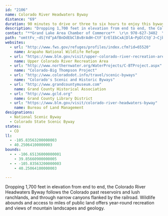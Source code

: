 ```yaml
---
id: "2106"
name: Colorado River Headwaters Byway
distance: "69"
duration: 90 minutes to drive or three to six hours to enjoy this byway
description: "Dropping 1,700 feet in elevation from end to end, the Colorado River Headwaters Byway follows the Colorado past reservoirs and lush ranchlands, and through narrow canyons flanked by the railroad. Wildlife abounds and access to miles of public land offers year-round recreation and views of mountain landscapes and geology."
contact: "**Grand Lake Area Chamber of Commerce**  \r\n 970-627-3402  \r\n\r\n**Greater Granby Chamber of Commerce**  \r\n 970-887-2311  \r\n 1-800-325-1661  \r\n [Send E-mail](mailto:grcoc@rkymtnhi.com )  \r\n\r\n"
path: "omttFv_~dS|Yd^pAfBnDdEbClBvBrAdH~CtF`ErElEbCxA|DlA~PpDlCt@`J~Cjb@`PpBlAhCnB~ChDlDnEvFjFf_@fZhL~I|Az@tAj@jAZ~ATpCR`CQ~B[fDiA`IcFrBq@~Cm@~HRtBd@jIzBnAj@hBvArAnAbCjDjMhSbJzMtChFjBvFlB`Hx@`ErDbNx@fCvB~EpBlCbBdBfCfBtMfI`LzH|OrJ`D`C|BpCl@xB~@tFvAbHdBvEvIhMx^jg@pBlB`E~BvBl@rC^hBLnBEnAQno@qPlDgBbByAbAeAvAmB`EmG`DeFdBmD|BgD~BmCrB{AbBy@vYeHpEm@nAChBNdCf@zEjCbEhBbCj@rEd@bMLtALlAb@x@`@xA|AnBtCjH`MxBlChCrBpBjAdDnAbBXbBJ|GNlW|@lVhAhCZ`EjAtEtCvApAnBxBla@fl@bExGlF|KtApEnAbFxMdc@|hAlvDhDlHxRdZxCrDpGzF|CpB|CfAtNlD`@p@Lf@?rBwY|w@sApCoB`DaCpCoEvDqF|DqMhHgDrByCpA_ARsCDqH_@s@DgB^iAl@eA`AeBbCm@fBoRllAOfGXzHP`Cu@nYn@~Ed@xBvBjHrChUxCff@LpEEd{@DrBXjDn@rCt@~BbBrCvCfDp`@la@~AvBr@tAvAjEn@`Dh@zH`GvhAt@nKd@lE|Fd`@rGla@`CxKrBzGjPlc@jFzIhB~BnF`FtGjDxArA|A`BnAvBn@zAj@zBr@pEXzEb@pFX|Bd@xBn@xBpIbUvJbYvAdDhB`DX\\t^pm@z@fBhAnDb@hBb@dDC`e@[~EmAfG?zBRp@Zd@\\FhE?lCjArCxBxC`BrCp@|APhAb@nAbAxBdDj@jBb@rB\\pAv@fAtCdC~@~@r@vAb@tBBfCGzAM~AAHK|AG~AAv@D~@NxA`@z@pGzGvAbB|@xA`AdAp@jANjAFnAEhAYjBUfBC~ABlALd@T^l@z@`A~AfBvDx@dDdA`F`@~ARpAj@zAl@f@tAl@d@Zl@`@p@t@jAnBb@nAv@bAz@b@~@FjAQb@[dDcDtIgI^[VSf@[f@MvBSn@Dn@LnBrAvAjB~@lCX~ANxCDp^IpK{BxlAkCv]ElHj@vKxAnQVjGGtC[vD_@zB_A`DcAvByBzCgDrCcDrAyPlDmEpAiBtAwItJwGpIuAbDcAhD_AzGaEp`@uKngAoAnU_@xLiErfBCzE\\`Pr@tJt@`GxFb^r@fDjBbGjFtMt@nCn@lDVnDhB~l@InFY~B{@lEkK~WgCfIiBrJsFrj@_@|EMpEAxCNxGt@`Ib@nC`BdHnI|Ux@lCn@nGHlBOdEyB`c@IlJ^tIh@~EhDtSNtAl@pDxAlGt@~BrBnExA`C`JrLhAtBbAnDxC|OzJnr@^lEFzAGzHiAzp@JfE\\bCt@~CnYf|@dBdHrHpdAFvBS|C[xBa@~Awg@hmBcBdJkB|No@bKuA~lA`TL`AMt@e@r@iAhLyi@tBmKx@_Fl@qITmYVmA|@yAnAg@vBEpWX~F`@tFtAfLhF`HrD~@XlB^hBJnCEzFYlCtH~AfFpAjCji@|`Ax@tAxAxAhAp@vFzBn@Jl@?t]aGtE_@vCt@hBbAbClCxRp]lBvG~DjLrBbD|BrChb@ha@bE~BbEf@fEYnBa@fFk@vIyAlEWlBx@fBjAzArArCdDr@zAnRzr@VfBl[rnAvGhYbAbNPtAb@p@pArA`BjCHt@YvAaCbIiEjGwFzKmD~EeCZ_@b@}AfBmAhBa@~@YhAOtAIdB@rBQjAyBnGqArGe@lJuA`JsAzEs@rDu@bQ~@~GTrCOfIH`He@pQcAhU{DbTsKbXcBfC_ItQeO`J{@~@U^Cp@N\\f@t@tBnAh@r@lBpDdCtGfBrCjAzDf@x@^Jd@GzL_Cr@@bGjAvUjIfChBbJtHxAv@xAX|Eb@dAZnLnHHDD?@?B?B?r@h@lEl@pInBxBbB`HzH|FrFbEtEzJzJ|BjB~@TzLE`\\u@hA?rAVbBbBl@hBJhA?jACfAc@vBqC`K[zAEpBBrAT`CnAhHXbCBlEk@fDgC~Fm@fBg@`CGrAHdET~Ah@zAx@dB~@jA~@l@pAd@tARbADbTaDrV}BbBEhCPxCp@rCfB|@fA~@~Ah@xAh@lBt@~DfA~CpB|Cx\\nVnBfAlAb@tBXbAEfBMfKmBrDWxALpBd@zAJpDR~D?`CKzPsBhCDd@Lv@AnCq@fCiArGqDlB_@rDD~CxAp@^j@`AhEdJrBzC~BvCf@rB~@pGb@pAXx@^f@rBdCxFrHjZtw@dOzb@|@~CpIva@fFrXrG|Wj@vCv@nMNbApJt`@d@tEHrJfJzc@vBjGtN|RlW`d@hGzLf@pA^~DI`AaFrd@OlDLlMPxCVhBd@bBX`@rAx@dALlAg@vEeEt@a@hDy@lEy@xAA|AHj@b@|CfHdEzDd@~@ZfAfArGd@`F\\~Fd@fEX~Ax@tCNpA?dD~@tBH\\?l@WzALj@n@~@fLpR|BdD|EtFhExFpBdDx@t@lCdBxC`DlCdClDjB~BlBj@`AfBpFrBlDz@r@jD`BbTjGnBx@n@n@lCpEbCtGlBxDbCfDbGzG`BjCvMhOz@^|BR|AMfI_Bt@AlBRnIzC`AP~@DxBk@bAm@`HmI|@k@nA[b@@tBv@l@f@Zf@\\lAJx@BvAYfBmAjCaBnBkAvBkAnAsAvF?rCDrANlAr@lD^fAh@~@~ArA"
websites:
  - url: "http://www.fws.gov/refuges/profiles/index.cfm?id=65520"
    name: Arapaho National Wildlife Refuge
  - url: "https://www.blm.gov/visit/upper-colorado-river-recreation-area"
    name: Upper Colorado River Recreation Area
  - url: "http://www.northernwater.org/WaterProjects/C-BTProject.aspx"
    name: "Colorado-Big Thompson Project"
  - url: "http://www.coloradodot.info/travel/scenic-byways"
    name: "Colorado's Scenic and Historic Byways"
  - url: "http://www.grandcountymuseum.com"
    name: Grand County Historical Association
  - url: "http://www.gcld.org"
    name: Grand County Library District
  - url: "https://www.blm.gov/visit/colorado-river-headwaters-byway"
    name: Bureau of Land Management
designations:
  - National Scenic Byway
  - Colorado State Scenic Byway
states:
  - CO
ll:
  - -105.83563200000003
  - 40.25064100000003
bounds:
  - - -106.65136000000001
    - 39.85660900000005
  - - -105.83563200000003
    - 40.25064100000003

---
```


Dropping 1,700 feet in elevation from end to end, the Colorado River Headwaters Byway follows the Colorado past reservoirs and lush ranchlands, and through narrow canyons flanked by the railroad. Wildlife abounds and access to miles of public land offers year-round recreation and views of mountain landscapes and geology.
